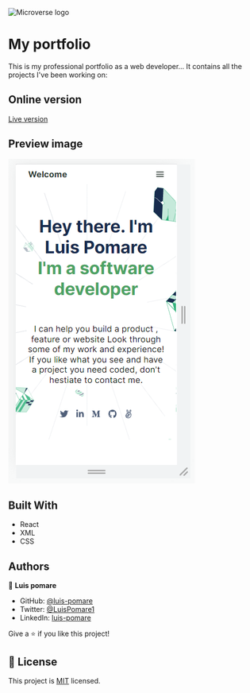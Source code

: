 ![Microverse logo](https://img.shields.io/badge/Microverse-blueviolet)

# My portfolio

This is my professional portfolio as a web developer...
It contains all the projects I've been working on:

## Online version

[Live version](https://playful-stardust-41d3fc.netlify.app/)

## Preview image

[<img src="./app_screenshot.png">](https://playful-stardust-41d3fc.netlify.app/)

## Built With

- React
- XML
- CSS

##

## Authors

👤 **Luis pomare**

- GitHub: [@luis-pomare](https://github.com/luis-pomare)
- Twitter: [@LuisPomare1](https://twitter.com/LuisPomare1)
- LinkedIn: [luis-pomare](https://www.linkedin.com/in/luis-pomare/)

Give a ⭐️ if you like this project!

## 📝 License

This project is [MIT](./MIT.md) licensed.

